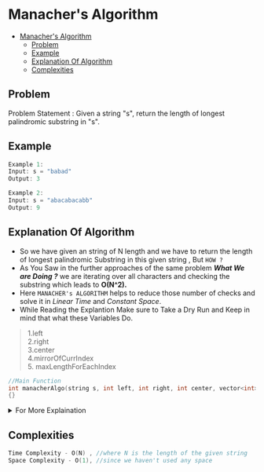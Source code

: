 
# Manacher's Algorithm

- [Manacher's Algorithm](#manachers-algorithm)
  - [Problem](#problem)
  - [Example](#example)
  - [Explanation Of Algorithm](#explanation-of-algorithm)
  - [Complexities](#complexities)


## Problem
Problem Statement : Given a string "s", return the length of longest palindromic substring in "s".
## Example
```C++
Example 1:
Input: s = "babad"
Output: 3

Example 2:
Input: s = "abacabacabb"
Output: 9
```
## Explanation Of Algorithm
- So we have given an string of N length and we have to return the length of longest palindromic Substring in this given string , But ```HOW ?```
- As You Saw in the further approaches of the same problem ***What We are Doing ?*** we are iterating over all characters and checking the substring which leads to **O(N^2).**
- Here ```MANACHER's ALGORITHM``` helps to reduce those number of checks and solve it in *Linear Time* and *Constant Space*.
- While Reading the Explantion Make sure to Take a Dry Run and Keep in mind that what these Variables Do.
> 1.left<br>
2.right<br>
3.center <br>
4.mirrorOfCurrIndex <br>5. maxLengthForEachIndex
```C++
//Main Function
int manacherAlgo(string s, int left, int right, int center, vector<int> &maxLengthForEachIndex)
{}
```

<details>
<summary>For More Explaination</summary>

  > Here  I have explained each and everything With comments in the Code.

[```Full Explanation```](ManachersAlgorithm.cpp)


</details>

## Complexities
```C++
Time Complexity - O(N) , //where N is the length of the given string
Space Complexity - O(1), //since we haven't used any space
```